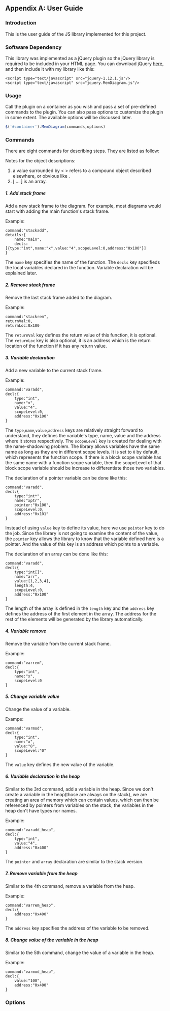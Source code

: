 ## Appendix A: User Guide

### Introduction
This is the user guide of the JS library implemented for this project. 

### Software Dependency
This library was implemented as a jQuery plugin so the jQuery library is required to be included in your HTML page. You can download jQuery [here](http://jquery.com), and then include it with my library like this:

~~~
<script type="text/javascript" src="jquery-1.12.1.js"/>
<script type="text/javascript" src="jquery.MemDiagram.js"/>
~~~
	
### Usage
Call the plugin on a container as you wish and pass a set of pre-defined commands to the plugin. You can also pass options to customize the plugin in some extent. The available options will be discussed later.

~~~javascript
$('#container').MemDiagram(commands,options)
~~~

<!--The title to be decided later-->
### Commands
There are eight commands for describing steps. They are listed as follow:

Notes for the object descriptions:

1. a value surrounded by < > refers to a compound object described elsewhere, or obvious like <string>.
2. [ ... ] is an array.

##### 1. Add stack frame
Add a new stack frame to the diagram. For example, most diagrams would start with adding the main function's stack frame.

Example:

~~~
command:"stackadd",
details:{
	name:"main",
	decls:[{type:"int",name:"x",value:"4",scopeLevel:0,address:"0x100"}]
}
~~~
The `name` key specifies the name of the function. The `decls` key specifieds the local variables declared in the function. Variable declaration will be explained later.

##### 2. Remove stack frame
Remove the last stack frame added to the diagram.

Example:

~~~
command:"stackrem",
returnVal:0,
returnLoc:0x100
~~~
The `returnVal` key defines the return value of this function, it is optional. The `returnLoc` key is also optional, it is an address which is the return location of the function if it has any return value.

##### 3. Variable declaration

Add a new variable to the current stack frame.

Example:

~~~
command:"varadd",
decl:{
	type:"int",
	name:"x",
	value:"4",
	scopeLevel:0,
	address:"0x100"
}
~~~

The `type`,`name`,`value`,`address` keys are relatively straight forward to understand, they defines the variable's type, name, value and the address where it stores respectively. The `scopeLevel` key is created for dealing with the name-shadowing problem. The library allows variables have the same name as long as they are in different scope levels. It is set to `0` by default, which represents the function scope. If there is a block scope variable has the same name with a function scope variable, then the scopeLevel of that block scope variable should be increase to differentiate those two variables.

The declaration of a pointer variable can be done like this:

~~~
command:"varadd",
decl:{
	type:"int*",
	name:"xptr",
	pointer:"0x100",
	scopeLevel:0,
	address:"0x101"
}
~~~

Instead of using `value` key to define its value, here we use `pointer` key to do the job. Since the library is not going to examine the content of the value, the `pointer` key allows the library to know that the variable defined here is a pointer. And the value of this key is an address which points to a variable.

The declaration of an array can be done like this:

~~~
command:"varadd",
decl:{
	type:"int[]",
	name:"arr",
	value:[1,2,3,4],
	length:4,
	scopeLevel:0,
	address:"0x100"
}
~~~

The length of the array is defined in the `length` key and the `address` key defines the address of the first element in the array. The address for the rest of the elements will be generated by the library automatically.

##### 4. Variable remove

Remove the variable from the current stack frame.

Example:

~~~
command:"varrem",
decl:{
	type:"int",
	name:"x",
	scopeLevel:0
}
~~~

##### 5. Change variable value

Change the value of a variable.

Exampe:

~~~
command:"varmod",
decl:{
	type:"int",
	name:"x",
	value:"8",
	scopeLevel:"0"
}
~~~

The `value` key defines the new value of the variable.

##### 6. Variable declaration in the heap

Similar to the 3rd command, add a variable in the heap. Since we don't create a variable in the heap(those are always on the stack), we are creating an area of memory which can contain values, which can then be referenced by pointers from variables on the stack, the variables in the heap don't have types nor names.

Example:

~~~
command:"varadd_heap",
decl:{
	type:"int",
	value:"4",
	address:"0x400"
}
~~~

The `pointer` and `array` declaration are similar to the stack version.

##### 7. Remove variable from the heap

Similar to the 4th command, remove a variable from the heap.

Example:

~~~
command:"varrem_heap",
decl:{
	address:"0x400"
}
~~~

The `address` key specifies the address of the variable to be removed.

##### 8. Change value of the variable in the heap

Similar to the 5th command, change the value of a variable in the heap.

Example:

~~~
command:"varmod_heap",
decl:{
	value:"100",
	address:"0x400"
}
~~~

### Options
